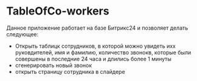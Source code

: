 # TableOfCo-workers
Данное приложение работает на базе Битрикс24 и позволяет делать следующее:
- Открыть таблицк сотрудников, в которой можно увидеть ихх руковдителей, имя и фамилию, количество звонокв, которые были совершены в последние 24 часа и длились более 1 минуты
- сгенерировать новый звонок
- открыть страницу сотрудника в слайдере
